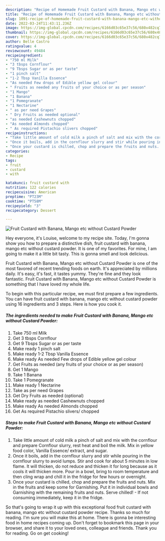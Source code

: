 ```yaml
---
description: "Recipe of Homemade Fruit Custard with Banana, Mango etc without Custard Powder"
title: "Recipe of Homemade Fruit Custard with Banana, Mango etc without Custard Powder"
slug: 1091-recipe-of-homemade-fruit-custard-with-banana-mango-etc-without-custard-powder
date: 2022-03-24T11:43:11.236Z
image: https://img-global.cpcdn.com/recipes/6166d03c65e37c56/680x482cq70/fruit-custard-with-banana-mango-etc-without-custard-powder-recipe-main-photo.jpg
thumbnail: https://img-global.cpcdn.com/recipes/6166d03c65e37c56/680x482cq70/fruit-custard-with-banana-mango-etc-without-custard-powder-recipe-main-photo.jpg
cover: https://img-global.cpcdn.com/recipes/6166d03c65e37c56/680x482cq70/fruit-custard-with-banana-mango-etc-without-custard-powder-recipe-main-photo.jpg
author: Belle Castro
ratingvalue: 4
reviewcount: 49484
recipeingredient:
- "750 ml Milk"
- "3 tbsps Cornflour"
- "9 Tbsps Sugar or as per taste"
- "1 pinch salt"
- "1-2 Tbsp Vanilla Essence"
- "As needed Few drops of Edible yellow gel colour"
- " Fruits as needed any fruits of your choice or as per season"
- "1 Mango"
- "1 Banana"
- "1 Pomegranate"
- "1 Nectarine"
- " as per need Grapes"
- " Dry Fruits as needed optional"
- "as needed Cashewnuts chopped"
- "As needed Almonds chopped"
- " As required Pistachio slivers chopped"
recipeinstructions:
- "Take little amount of cold milk a pinch of salt and mix with the cornflour and prepare Cornflour slurry, rest heat and boil the milk. Mix in yellow food color, Vanilla Essence/ extract, and sugar."
- "Once it boils, add in the cornflour slurry and stir while pouring in the cornflour slurry to avoid lumps. Stir and cook for about 5 minutes in low flame. It will thicken, do not reduce and thicken it for long because as it cools it will thicken more. Pour in a bowl, bring to room temperature and then cling wrap and chill it in the fridge for few hours or overnight."
- "Once your custard is chilled, chop and prepare the fruits and nuts. Mix in the fruits and keep some for Garnishing. Put it in individual bowls and Garnishing with the remaining fruits and nuts. Serve chilled!  If not consuming immediately, keep it in the fridge."
categories:
- Recipe
tags:
- fruit
- custard
- with

katakunci: fruit custard with 
nutrition: 122 calories
recipecuisine: American
preptime: "PT23M"
cooktime: "PT58M"
recipeyield: "3"
recipecategory: Dessert

---
```



![Fruit Custard with Banana, Mango etc without Custard Powder](https://img-global.cpcdn.com/recipes/6166d03c65e37c56/680x482cq70/fruit-custard-with-banana-mango-etc-without-custard-powder-recipe-main-photo.jpg)

Hey everyone, it's Louise, welcome to my recipe site. Today, I'm gonna show you how to prepare a distinctive dish, fruit custard with banana, mango etc without custard powder. It is one of my favorites. For mine, I am going to make it a little bit tasty. This is gonna smell and look delicious.

Fruit Custard with Banana, Mango etc without Custard Powder is one of the most favored of recent trending foods on earth. It's appreciated by millions daily. It's easy, it's fast, it tastes yummy. They're fine and they look fantastic. Fruit Custard with Banana, Mango etc without Custard Powder is something that I have loved my whole life.




To begin with this particular recipe, we must first prepare a few ingredients. You can have fruit custard with banana, mango etc without custard powder using 16 ingredients and 3 steps. Here is how you cook it.

<!--inarticleads1-->

##### The ingredients needed to make Fruit Custard with Banana, Mango etc without Custard Powder:

1. Take 750 ml Milk
1. Get 3 tbsps Cornflour
1. Get 9 Tbsps Sugar or as per taste
1. Make ready 1 pinch salt
1. Make ready 1-2 Tbsp Vanilla Essence
1. Make ready As needed Few drops of Edible yellow gel colour
1. Get  Fruits as needed (any fruits of your choice or as per season)
1. Get 1 Mango
1. Take 1 Banana
1. Take 1 Pomegranate
1. Make ready 1 Nectarine
1. Take  as per need Grapes
1. Get  Dry Fruits as needed (optional)
1. Make ready as needed Cashewnuts chopped
1. Make ready As needed Almonds chopped
1. Get  As required Pistachio slivers/ chopped




<!--inarticleads2-->

##### Steps to make Fruit Custard with Banana, Mango etc without Custard Powder:

1. Take little amount of cold milk a pinch of salt and mix with the cornflour and prepare Cornflour slurry, rest heat and boil the milk. Mix in yellow food color, Vanilla Essence/ extract, and sugar.
1. Once it boils, add in the cornflour slurry and stir while pouring in the cornflour slurry to avoid lumps. Stir and cook for about 5 minutes in low flame. It will thicken, do not reduce and thicken it for long because as it cools it will thicken more. Pour in a bowl, bring to room temperature and then cling wrap and chill it in the fridge for few hours or overnight.
1. Once your custard is chilled, chop and prepare the fruits and nuts. Mix in the fruits and keep some for Garnishing. Put it in individual bowls and Garnishing with the remaining fruits and nuts. Serve chilled!  - If not consuming immediately, keep it in the fridge.




So that's going to wrap it up with this exceptional food fruit custard with banana, mango etc without custard powder recipe. Thanks so much for reading. I'm sure you will make this at home. There is gonna be interesting food in home recipes coming up. Don't forget to bookmark this page in your browser, and share it to your loved ones, colleague and friends. Thank you for reading. Go on get cooking!
